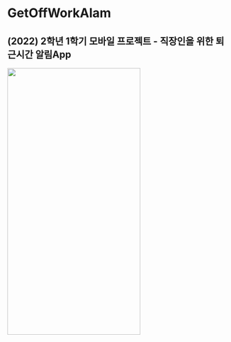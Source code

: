 # GetOffWorkAlam
## (2022) 2학년 1학기 모바일 프로젝트 - 직장인을 위한 퇴근시간 알림App   
<img src="https://user-images.githubusercontent.com/97524700/213842726-03f7d7a8-1c31-4359-9e5b-7659fbe0027a.png" width="300" height="600">
